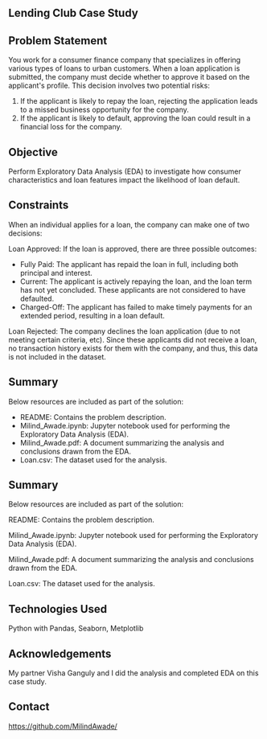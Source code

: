 ## Lending Club Case Study ##
 
## Problem Statement
You work for a consumer finance company that specializes in offering various types of loans to urban customers. When a loan application is submitted, the company must decide whether to approve it based on the applicant's profile. This decision involves two potential risks:

1. If the applicant is likely to repay the loan, rejecting the application leads to a missed business opportunity for the company.
2. If the applicant is likely to default, approving the loan could result in a financial loss for the company.

## Objective
Perform Exploratory Data Analysis (EDA) to investigate how consumer characteristics and loan features impact the likelihood of loan default.

## Constraints
When an individual applies for a loan, the company can make one of two decisions:

Loan Approved: If the loan is approved, there are three possible outcomes:
- Fully Paid: The applicant has repaid the loan in full, including both principal and interest.
- Current: The applicant is actively repaying the loan, and the loan term has not yet concluded. These applicants are not considered to have defaulted.
- Charged-Off: The applicant has failed to make timely payments for an extended period, resulting in a loan default.

Loan Rejected: The company declines the loan application (due to not meeting certain criteria, etc). Since these applicants did not receive a loan, no transaction history exists for them with the company, and thus, this data is not included in the dataset.

 ## Summary
Below resources are included as part of the solution:

- README: Contains the problem description.
- Milind_Awade.ipynb: Jupyter notebook used for performing the Exploratory Data Analysis (EDA).
- Milind_Awade.pdf: A document summarizing the analysis and conclusions drawn from the EDA.
- Loan.csv: The dataset used for the analysis.


 ## Summary
Below resources are included as part of the solution:

README: Contains the problem description.

Milind_Awade.ipynb: Jupyter notebook used for performing the Exploratory Data Analysis (EDA).

Milind_Awade.pdf: A document summarizing the analysis and conclusions drawn from the EDA.

Loan.csv: The dataset used for the analysis.


## Technologies Used
Python with Pandas, Seaborn, Metplotlib

## Acknowledgements
My partner Visha Ganguly and I did the analysis and completed EDA on this case study. 


## Contact
https://github.com/MilindAwade/

